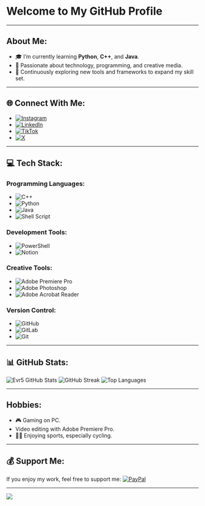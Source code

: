 # Welcome to My GitHub Profile

---

## About Me:
- 🎓 I’m currently learning **Python**, **C++**, and **Java**.
- 🌟 Passionate about technology, programming, and creative media.
- 🚀 Continuously exploring new tools and frameworks to expand my skill set.

---

## 🌐 Connect With Me:
- [![Instagram](https://img.shields.io/badge/Instagram-%23E4405F.svg?logo=Instagram&logoColor=white)](https://instagram.com/ethan_vr_2005)
- [![LinkedIn](https://img.shields.io/badge/LinkedIn-%230077B5.svg?logo=linkedin&logoColor=white)](https://www.linkedin.com/in/ethan-van-ruyskensvelde-284987277/)
- [![TikTok](https://img.shields.io/badge/TikTok-%23000000.svg?logo=TikTok&logoColor=white)](https://tiktok.com/@evr_5)
- [![X](https://img.shields.io/badge/X-black.svg?logo=X&logoColor=white)](https://x.com/Ethan_EVR5)

---

## 💻 Tech Stack:
### Programming Languages:
- ![C++](https://img.shields.io/badge/c++-%2300599C.svg?style=flat&logo=c%2B%2B&logoColor=white)
- ![Python](https://img.shields.io/badge/python-3670A0?style=flat&logo=python&logoColor=ffdd54)
- ![Java](https://img.shields.io/badge/java-%23ED8B00.svg?style=flat&logo=openjdk&logoColor=white)
- ![Shell Script](https://img.shields.io/badge/shell_script-%23121011.svg?style=flat&logo=gnu-bash&logoColor=white)

### Development Tools:
- ![PowerShell](https://img.shields.io/badge/PowerShell-%235391FE.svg?style=flat&logo=powershell&logoColor=white)
- ![Notion](https://img.shields.io/badge/Notion-%23000000.svg?style=flat&logo=notion&logoColor=white)

### Creative Tools:
- ![Adobe Premiere Pro](https://img.shields.io/badge/Adobe%20Premiere%20Pro-9999FF.svg?style=flat&logo=Adobe%20Premiere%20Pro&logoColor=white)
- ![Adobe Photoshop](https://img.shields.io/badge/adobe%20photoshop-%2331A8FF.svg?style=flat&logo=adobe%20photoshop&logoColor=white)
- ![Adobe Acrobat Reader](https://img.shields.io/badge/Adobe%20Acrobat%20Reader-EC1C24.svg?style=flat&logo=Adobe%20Acrobat%20Reader&logoColor=white)

### Version Control:
- ![GitHub](https://img.shields.io/badge/github-%23121011.svg?style=flat&logo=github&logoColor=white)
- ![GitLab](https://img.shields.io/badge/GitLab-%23181717.svg?logo=gitlab&logoColor=white)
- ![Git](https://img.shields.io/badge/git-%23F05033.svg?style=flat&logo=git&logoColor=white)

---

## 📊 GitHub Stats:
![Evr5 GitHub Stats](https://github-readme-stats.vercel.app/api?username=Evr5&theme=dark&hide_border=false&include_all_commits=true&count_private=true)
![GitHub Streak](https://github-readme-streak-stats.herokuapp.com/?user=Evr5&theme=dark&hide_border=false)
![Top Languages](https://github-readme-stats.vercel.app/api/top-langs/?username=Evr5&theme=dark&hide_border=false&include_all_commits=true&count_private=true&layout=compact)

---

## Hobbies:
- 🎮 Gaming on PC.
- Video editing with Adobe Premiere Pro.
- 🚴‍♂️ Enjoying sports, especially cycling.

---

## 💰 Support Me:
If you enjoy my work, feel free to support me:
[![PayPal](https://img.shields.io/badge/PayPal-00457C?style=for-the-badge&logo=paypal&logoColor=white)](https://paypal.me/ethanvanruys?country.x=BE&locale.x=fr_FR)

---

[![](https://visitcount.itsvg.in/api?id=Evr5&icon=0&color=0)](https://visitcount.itsvg.in)
